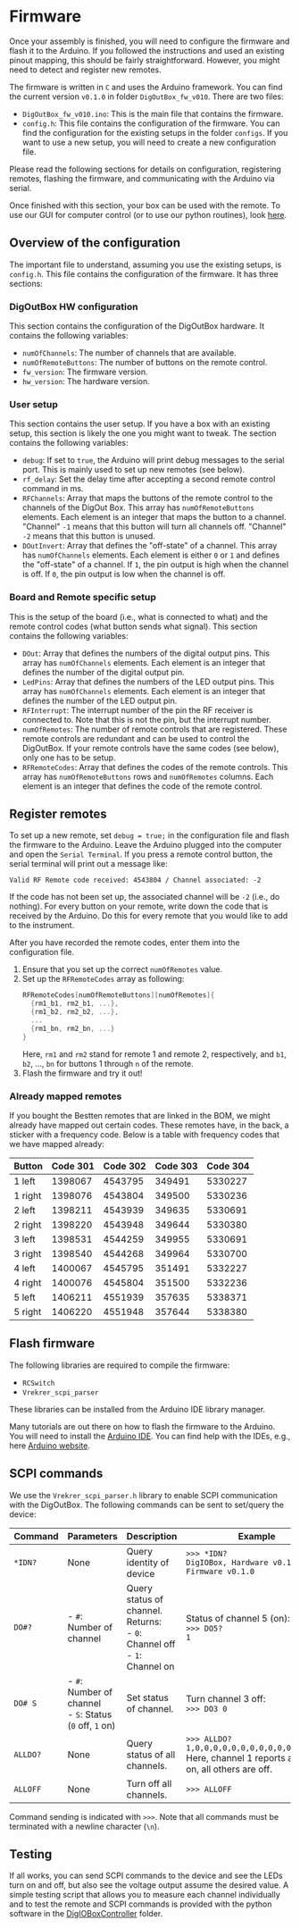 # Firmware

Once your assembly is finished,
you will need to configure the firmware
and flash it to the Arduino.
If you followed the instructions
and used an existing pinout mapping,
this should be fairly straightforward.
However,
you might need to detect and register new remotes.

The firmware is written in `C` and uses the Arduino framework.
You can find the current version `v0.1.0`
in folder `DigOutBox_fw_v010`.
There are two files:
- `DigOutBox_fw_v010.ino`: This is the main file that contains the firmware.
- `config.h`: This file contains the configuration of the firmware.
  You can find the configuration for the existing setups in the folder `configs`.
  If you want to use a new setup,
  you will need to create a new configuration file.

Please read the following sections
for details on configuration, registering remotes,
flashing the firmware, and communicating with the Arduino via serial.

Once finished with this section,
your box can be used with the remote.
To use our GUI for computer control
(or to use our python routines),
look [here](../controller_cli/README.md).

## Overview of the configuration

The important file to understand, assuming you use the existing setups, is `config.h`.
This file contains the configuration of the firmware.
It has three sections:

### DigOutBox HW configuration

This section contains the configuration of the DigOutBox hardware.
It contains the following variables:

- `numOfChannels`: The number of channels that are available.
- `numOfRemoteButtons`: The number of buttons on the remote control.
- `fw_version`: The firmware version.
- `hw_version`: The hardware version.

### User setup

This section contains the user setup.
If you have a box with an existing setup,
this section is likely the one you might want to tweak.
The section contains the following variables:

- `debug`: If set to `true`, the Arduino will print debug messages to the serial port.
  This is mainly used to set up new remotes (see below).
- `rf_delay`: Set the delay time after accepting a second remote control command in ms.
- `RFChannels`: Array that maps the buttons of the remote control to the channels of the DigOut Box.
  This array has `numOfRemoteButtons` elements.
  Each element is an integer that maps the button to a channel.
  "Channel" `-1` means that this button will turn all channels off.
  "Channel" `-2` means that this button is unused.
- `DOutInvert`: Array that defines the "off-state" of a channel.
  This array has `numOfChannels` elements.
  Each element is either `0` or `1` and defines the "off-state" of a channel.
  If `1`, the pin output is high when the channel is off.
  If `0`, the pin output is low when the channel is off.

### Board and Remote specific setup

This is the setup of the board (i.e., what is connected to what)
and the remote control codes (what button sends what signal).
This section contains the following variables:

- `DOut`: Array that defines the numbers of the digital output pins.
  This array has `numOfChannels` elements.
  Each element is an integer that defines the number of the digital output pin.
- `LedPins`: Array that defines the numbers of the LED output pins.
  This array has `numOfChannels` elements.
  Each element is an integer that defines the number of the LED output pin.
- `RFInterrupt`: The interrupt number of the pin the RF receiver is connected to.
  Note that this is not the pin, but the interrupt number.
- `numOfRemotes`: The number of remote controls that are registered.
  These remote controls are redundant and can be used to control the DigOutBox.
  If your remote controls have the same codes (see below), only one has to be setup.
- `RFRemoteCodes`: Array that defines the codes of the remote controls.
  This array has `numOfRemoteButtons` rows and `numOfRemotes` columns.
  Each element is an integer that defines the code of the remote control.

## Register remotes

To set up a new remote,
set `debug = true;` in the configuration file
and flash the firmware to the Arduino.
Leave the Arduino plugged into the computer
and open the `Serial Terminal`.
If you press a remote control button,
the serial terminal will print out a message like:

```Valid RF Remote code received: 4543804 / Channel associated: -2```

If the code has not been set up, the associated channel will be `-2` (i.e., do nothing).
For every button on your remote, write down the code that is received by the Arduino.
Do this for every remote that you would like to add to the instrument.

After you have recorded the remote codes,
enter them into the configuration file.

1. Ensure that you set up the correct `numOfRemotes` value.
2. Set up the `RFRemoteCodes` array as following:
   ```cpp
   RFRemoteCodes[numOfRemoteButtons][numOfRemotes]{
     {rm1_b1, rm2_b1, ...},
     {rm1_b2, rm2_b2, ...},
     ...
     {rm1_bn, rm2_bn, ...}
   }
   ```
   Here, `rm1` and `rm2` stand for remote 1 and remote 2, respectively, and
   `b1`, `b2`, ..., `bn` for buttons 1 through `n` of the remote.
3. Flash the firmware and try it out!

### Already mapped remotes

If you bought the Bestten remotes that are linked in the BOM,
we might already have mapped out certain codes.
These remotes have, in the back, a sticker with a frequency code.
Below is a table with frequency codes that we have mapped already:


| Button  | Code 301  | Code 302 | Code 303 | Code 304  |
|---------|-----------|----------|----------|-----------|
| 1 left  | 1398067   | 4543795  | 349491   | 5330227   |
| 1 right | 1398076   | 4543804  | 349500   | 5330236   |
| 2 left  | 1398211   | 4543939  | 349635   | 5330691   |
| 2 right | 1398220   | 4543948  | 349644   | 5330380   |
| 3 left  | 1398531   | 4544259  | 349955   | 5330691   |
| 3 right | 1398540   | 4544268  | 349964   | 5330700   |
| 4 left  | 1400067   | 4545795  | 351491   | 5332227   |
| 4 right | 1400076   | 4545804  | 351500   | 5332236   |
| 5 left  | 1406211   | 4551939  | 357635   | 5338371   |
| 5 right | 1406220   | 4551948  | 357644   | 5338380   |




## Flash firmware

The following libraries are required to compile the firmware:

- `RCSwitch`
- `Vrekrer_scpi_parser`

These libraries can be installed from the Arduino IDE library manager.

Many tutorials are out there on how to flash the firmware to the Arduino.
You will need to install the [Arduino IDE](https://www.arduino.cc/en/Main/Software).
You can find help with the IDEs, e.g., here [Arduino website](https://docs.arduino.cc/software/ide-v2).

## SCPI commands

We use the `Vrekrer_scpi_parser.h` library to enable SCPI communication
with the DigOutBox. The following commands can be sent to set/query the device:

| Command  | Parameters                                                   | Description                                                                        | Example                                                                                                         |
|----------|--------------------------------------------------------------|------------------------------------------------------------------------------------|-----------------------------------------------------------------------------------------------------------------|
| `*IDN?`  | None                                                         | Query identity of device                                                           | `>>> *IDN?`<br/>`DigIOBox, Hardware v0.1.0, Firmware v0.1.0`                                                    |
| `DO#?`   | - `#`: Number of channel                                     | Query status of channel.<br/>Returns:<br/>- `0`: Channel off<br/>- `1`: Channel on | Status of channel 5 (on):<br/>`>>> DO5?`<br/>`1`                                                                |
| `DO# S`  | - `#`: Number of channel<br/>- `S`: Status (`0` off, `1` on) | Set status of channel.                                                             | Turn channel 3 off:<br/>`>>> DO3 0`                                                                             |
| `ALLDO?` | None                                                         | Query status of all channels.                                                      | `>>> ALLDO?`<br/>`1,0,0,0,0,0,0,0,0,0,0,0,0,0,0,0`<br/>Here, channel 1 reports as being on, all others are off. |
| `ALLOFF` | None                                                         | Turn off all channels.                                                             | `>>> ALLOFF`                                                                                                    |

Command sending is indicated with `>>>`.
Note that all commands must be terminated with a newline character (`\n`).

## Testing

If all works, you can send SCPI commands to the device and see the LEDs turn on and off,
but also see the voltage output assume the desired value.
A simple testing script that allows you to measure each channel individually
and to test the remote and SCPI commands is provided with the python software
in the [DigIOBoxController](../controller_cli) folder.
